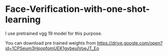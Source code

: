 # Face-Verification-with-one-shot-learning
I use pretrained vgg 19 model for this purpose.

You can download pre trained weights from https://drive.google.com/open?id=1CPSeum3HpopfomUEK1gybeuIVoeJT_Eo
